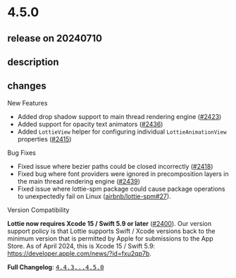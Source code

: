 # 4.5.0

## release on 20240710

## description

## changes

New Features

* Added drop shadow support to main thread rendering engine (<a class="issue-link js-issue-link" data-error-text="Failed to load title" data-id="2341764922" data-permission-text="Title is private" data-url="https://github.com/airbnb/lottie-ios/issues/2423" data-hovercard-type="pull_request" data-hovercard-url="/airbnb/lottie-ios/pull/2423/hovercard" href="https://github.com/airbnb/lottie-ios/pull/2423">#2423</a>)
* Added support for opacity text animators (<a class="issue-link js-issue-link" data-error-text="Failed to load title" data-id="2357840062" data-permission-text="Title is private" data-url="https://github.com/airbnb/lottie-ios/issues/2436" data-hovercard-type="pull_request" data-hovercard-url="/airbnb/lottie-ios/pull/2436/hovercard" href="https://github.com/airbnb/lottie-ios/pull/2436">#2436</a>)
* Added <code>LottieView</code> helper for configuring individual <code>LottieAnimationView</code> properties (<a class="issue-link js-issue-link" data-error-text="Failed to load title" data-id="2320864855" data-permission-text="Title is private" data-url="https://github.com/airbnb/lottie-ios/issues/2415" data-hovercard-type="pull_request" data-hovercard-url="/airbnb/lottie-ios/pull/2415/hovercard" href="https://github.com/airbnb/lottie-ios/pull/2415">#2415</a>)

Bug Fixes

* Fixed issue where bezier paths could be closed incorrectly (<a class="issue-link js-issue-link" data-error-text="Failed to load title" data-id="2332259399" data-permission-text="Title is private" data-url="https://github.com/airbnb/lottie-ios/issues/2418" data-hovercard-type="pull_request" data-hovercard-url="/airbnb/lottie-ios/pull/2418/hovercard" href="https://github.com/airbnb/lottie-ios/pull/2418">#2418</a>)
* Fixed bug where font providers were ignored in precomposition layers in the main thread rendering engine (<a class="issue-link js-issue-link" data-error-text="Failed to load title" data-id="2362813317" data-permission-text="Title is private" data-url="https://github.com/airbnb/lottie-ios/issues/2439" data-hovercard-type="pull_request" data-hovercard-url="/airbnb/lottie-ios/pull/2439/hovercard" href="https://github.com/airbnb/lottie-ios/pull/2439">#2439</a>)
* Fixed issue where lottie-spm package could cause package operations to unexpectedly fail on Linux (<a class="issue-link js-issue-link" data-error-text="Failed to load title" data-id="2384750861" data-permission-text="Title is private" data-url="https://github.com/airbnb/lottie-spm/issues/27" data-hovercard-type="pull_request" data-hovercard-url="/airbnb/lottie-spm/pull/27/hovercard" href="https://github.com/airbnb/lottie-spm/pull/27">airbnb/lottie-spm#27</a>).

Version Compatibility

<strong>Lottie now requires Xcode 15 / Swift 5.9 or later</strong> (<a class="issue-link js-issue-link" data-error-text="Failed to load title" data-id="2281496662" data-permission-text="Title is private" data-url="https://github.com/airbnb/lottie-ios/issues/2400" data-hovercard-type="pull_request" data-hovercard-url="/airbnb/lottie-ios/pull/2400/hovercard" href="https://github.com/airbnb/lottie-ios/pull/2400">#2400</a>). Our version support policy is that Lottie supports Swift / Xcode versions back to the minimum version that is permitted by Apple for submissions to the App Store. As of April 2024, this is Xcode 15 / Swift 5.9: <a href="https://developer.apple.com/news/?id=fxu2qp7b" rel="nofollow">https://developer.apple.com/news/?id=fxu2qp7b</a>.

<strong>Full Changelog</strong>: <a class="commit-link" href="https://github.com/airbnb/lottie-ios/compare/4.4.3...4.5.0"><tt>4.4.3...4.5.0</tt></a>

